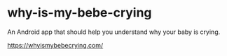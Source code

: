# why-is-my-bebe-crying
An Android app that should help you understand why your baby is crying.

https://whyismybebecrying.com/
